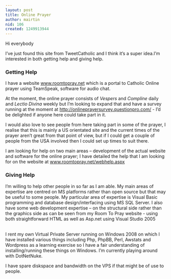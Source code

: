 ```yaml
---
layout: post
title: Online Prayer
author: mairtin
nid: 106
created: 1249913944
---
```

<p>Hi everybody</p>
<p>I&rsquo;ve just found this site from TweetCatholic and I think it&rsquo;s a super idea.I&rsquo;m interested in both getting help and giving help.</p>
<h3>Getting Help</h3>
<p>I have a website <a target="_blank" href="http://www.roomtopray.net">www.roomtopray.net</a> which is a portal to Catholic Online prayer using TeamSpeak, software for audio chat.</p>
<p>At the moment, the online prayer consists of <em>Vespers</em> and <em>Compline </em>daily and <em>Lectio Divina </em>weekly but I&rsquo;m looking to expand that and have a survey running at the moment at <a target="_blank" href="http://onlineprayersurvey.questionpro.com/">http://onlineprayersurvey.questionpro.com/</a> - I&rsquo;d be delighted if anyone here could take part in it.</p>
<p>I would also love to see people from here taking part in some of the prayer, I realise that this is mainly a US orientated site and the current times of the prayer aren&rsquo;t great from that point of view, but if I could get a couple of people from the USA involved then I could set up times to suit there.</p>
<p>I am looking for help on two main areas &ndash; development of the actual website and software for the online prayer; I have detailed the help that I am looking for on the website at <a target="_blank" href="http://www.roomtopray.net/webhelp.aspx">www.roomtopray.net/webhelp.aspx</a>&nbsp;</p>
<h3>Giving Help</h3>
<p>I&rsquo;m willing to help other people in so far as I am able. My main areas of expertise are centred on MS platforms rather than open source but that may be useful to some people. My particular area of expertise is Visual Basic programming and database design/interfacing using MS SQL Server. I also have some web development expertise &ndash; on the structural side rather than the graphics side as can be seen from my Room To Pray website&nbsp;-&nbsp;using both straightforward HTML as well as Asp.net&nbsp;using Visual Studio 2005<br />
&nbsp;</p>
<p>I rent my own Virtual Private Server running on Windows 2008 on which I have installed various things including Php, PhpBB, Perl, Awstats and Wordpress as a learning exercise so I have a fair understanding of installing/running these things on Windows. I&rsquo;m currently playing around with DotNetNuke.</p>
<p>I have spare diskspace and bandwidth on the VPS if that might be of use to people.</p>
<p>&nbsp;</p>
